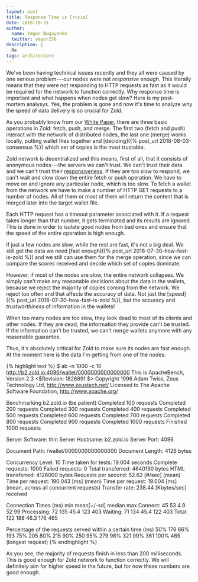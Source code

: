 ```yaml
---
layout: post
title: Response Time is Crucial
date: 2018-10-31
author:
  name: Yegor Bugayenko
  twitter: yegor256
description: |
  Re
tags: architecture
---
```


We've been having technical issues recently and they all were caused
by one serious problem---our nodes were not _responsive_ enough. This
literally means that they were not responding to HTTP requests as fast
as it would be required for the network to function correctly. Why
response time is important and what happens when nodes get slow?
Here is my post-mortem analysys. Yes, the problem is gone and now it's
time to analyze why the speed of data delivery is so crucial for Zold.

<!--more-->

As you probably know from our [White Paper](https://papers.zold.io/wp.pdf),
there are three basic operations in Zold: fetch, push, and merge. The first
two (fetch and push) interact with the network of distributed nodes, the last one
(merge) works locally, putting wallet files together and
[deciding]({% post_url 2018-08-03-consensus %}) which
set of copies is the most trustable.

Zold network is decentralized and this means, first of all, that it
consists of anonymous nodes---the servers we can't trust. We can't trust
their data and we can't trust their
[responsiveness](https://en.wikipedia.org/wiki/Responsiveness). If they are too slow
to respond, we can't wait and slow down the entire fetch or push operation.
We have to move on and ignore any particular node, which is too slow. To fetch
a wallet from the network we have to make a number of HTTP GET requests to
a number of nodes. All of them or most of them will return the content
that is merged later into the target wallet file.

Each HTTP request has a timeout parameter associated with it.
If a request takes longer than that
number, it gets terminated and its results are ignored. This is done in order
to isolate good nodes from bad ones and ensure that the speed of the entire
operation is high enough.

If just a few nodes are slow, while the rest are fast, it's not a big deal. We
still get the data we need [fast enough]({% post_url 2018-07-30-how-fast-is-zold %}) and we still can use them for the
merge operation, since we can compare the scores received and decide
which set of copies dominate.

However, if most of the nodes are slow, the entire network collapses. We simply
can't make any reasonable decisions about the data in the wallets, because
we reject the majority of copies coming from the network. We reject too
often and that affects the accuracy of data. Not just the
[speed]({% post_url 2018-07-30-how-fast-is-zold %}), but the
accuracy and _trustworthiness_ of information in the wallets!

When too many nodes are too slow, they look dead to most of its clients and
other nodes. If they are dead, the information they provide can't be trusted.
If the information can't be trusted, we can't merge wallets anymore with
any reasonable guarantee.

Thus, it's absolutely critical for Zold to make sure its nodes are fast enough.
At the moment here is the data I'm getting from one of the nodes:

{% highlight text %}
$ ab -n 1000 -c 10 http://b2.zold.io:4096/wallet/0000000000000000
This is ApacheBench, Version 2.3 <$Revision: 1826891 $>
Copyright 1996 Adam Twiss, Zeus Technology Ltd, http://www.zeustech.net/
Licensed to The Apache Software Foundation, http://www.apache.org/

Benchmarking b2.zold.io (be patient)
Completed 100 requests
Completed 200 requests
Completed 300 requests
Completed 400 requests
Completed 500 requests
Completed 600 requests
Completed 700 requests
Completed 800 requests
Completed 900 requests
Completed 1000 requests
Finished 1000 requests


Server Software:        thin
Server Hostname:        b2.zold.io
Server Port:            4096

Document Path:          /wallet/0000000000000000
Document Length:        4126 bytes

Concurrency Level:      10
Time taken for tests:   19.004 seconds
Complete requests:      1000
Failed requests:        0
Total transferred:      4640190 bytes
HTML transferred:       4126000 bytes
Requests per second:    52.62 [#/sec] (mean)
Time per request:       190.043 [ms] (mean)
Time per request:       19.004 [ms] (mean, across all concurrent requests)
Transfer rate:          238.44 [Kbytes/sec] received

Connection Times (ms)
              min  mean[+/-sd] median   max
Connect:       45   53   4.9     52      99
Processing:    72  135  45.4    123     403
Waiting:       71  134  45.4    122     403
Total:        122  188  46.3    176     465

Percentage of the requests served within a certain time (ms)
  50%    176
  66%    193
  75%    205
  80%    215
  90%    250
  95%    279
  98%    321
  99%    361
 100%    465 (longest request)
{% endhighlight %}

As you see, the majority of requests finish in less than 200 milliseconds.
This is good enough for Zold network to function correctly. We will definitely
aim for higher speed in the future, but for now these numbers are good enough.

